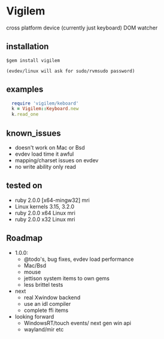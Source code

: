 # Vigilem
  cross platform device (currently just keyboard) DOM watcher
  
## installation
    $gem install vigilem
    
    (evdev/linux will ask for sudo/rvmsudo password)
    
## examples
```ruby
  require 'vigilem/keboard'
  k = Vigilem::Keyboard.new
  k.read_one
```

## known_issues
   - doesn't work on Mac or Bsd
   - evdev load time it awful
   - mapping/charset issues on evdev
   - no write ability only read
   
## tested on
   - ruby 2.0.0 [x64-mingw32] mri
   - Linux kernels 3.15, 3.2.0
   - ruby 2.0.0 x64 Linux mri
   - ruby 2.0.0 x32 Linux mri
  
## Roadmap
 + 1.0.0:
   - @todo's, bug fixes, evdev load performance
   - Mac/Bsd
   - mouse
   - jettison system items to own gems
   - less brittel tests
 + next
   - real Xwindow backend
   - use an idl compiler
   - complete ffi items
 + looking forward
   - WindowsRT/touch events/ next gen win api
   - wayland/mir etc
